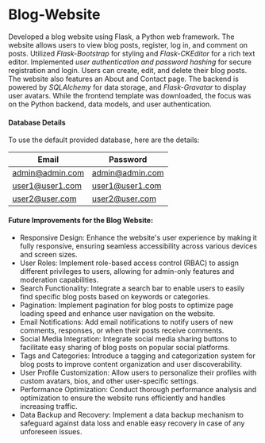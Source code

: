 # Blog-Website
Developed a blog website using Flask, a Python web framework. 
The website allows users to view blog posts, register, log in, and comment on posts. 
Utilized _Flask-Bootstrap_ for styling and _Flask-CKEditor_ for a rich text editor. 
Implemented _user authentication and password hashing_ for secure registration and login.
Users can create, edit, and delete their blog posts. The website also features an About and Contact page. 
The backend is powered by _SQLAlchemy_ for data storage, and _Flask-Gravatar_ to display user avatars. 
While the frontend template was downloaded, the focus was on the Python backend, data models, and user authentication.

#### Database Details

To use the default provided database, here are the details:

| Email            | Password       |
|------------------|----------------|
| admin@admin.com | admin@admin.com |
| user1@user1.com | user1@user1.com |
| user2@user.com  | user2@user.com  |


#### Future Improvements for the Blog Website:

- Responsive Design: Enhance the website's user experience by making it fully responsive, ensuring seamless accessibility across various devices and screen sizes.
- User Roles: Implement role-based access control (RBAC) to assign different privileges to users, allowing for admin-only features and moderation capabilities.
- Search Functionality: Integrate a search bar to enable users to easily find specific blog posts based on keywords or categories.
- Pagination: Implement pagination for blog posts to optimize page loading speed and enhance user navigation on the website.
- Email Notifications: Add email notifications to notify users of new comments, responses, or when their posts receive comments.
- Social Media Integration: Integrate social media sharing buttons to facilitate easy sharing of blog posts on popular social platforms.
- Tags and Categories: Introduce a tagging and categorization system for blog posts to improve content organization and user discoverability.
- User Profile Customization: Allow users to personalize their profiles with custom avatars, bios, and other user-specific settings.
- Performance Optimization: Conduct thorough performance analysis and optimization to ensure the website runs efficiently and handles increasing traffic.
- Data Backup and Recovery: Implement a data backup mechanism to safeguard against data loss and enable easy recovery in case of any unforeseen issues.
